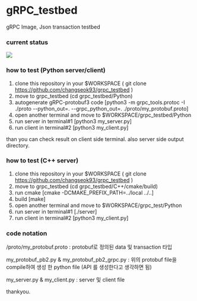 # gRPC_testbed
gRPC Image, Json transaction testbed

### current status
<img src="http://changseok2.iptime.org/share/share_imgs/gRPC_testbed.svg"></img><br>

### how to test (Python server/client)

1. clone this repository in your $WORKSPACE ( git clone https://github.com/changseok93/grpc_testbed )
2. move to grpc_testbed (cd grpc_testbed/Python)
3. autogenerate gRPC-protobuf3 code [python3 -m grpc_tools.protoc -I ./proto --python_out=. --grpc_python_out=. ./proto/my_protobuf.proto]
4. open another terminal and move to $WORKSPACE/grpc_testbed/Python
5. run server in terminal#1 [python3 my_server.py]
6. run client in terminal#2 [python3 my_client.py]

than you can check result on client side terminal. also server side output directory.

### how to test (C++ server)
1. clone this repository in your $WORKSPACE ( git clone https://github.com/changseok93/grpc_testbed )
2. move to grpc_testbed (cd grpc_testbed/C++/cmake/build)
3. run cmake [cmake -DCMAKE_PREFIX_PATH=../local ../..]
4. build [make]
5. open another terminal and move to $WORKSPACE/grpc_test/Python
6. run server in terminal#1 [./server]
7. run client in terminal#2 [python3 my_client.py]



### code notation
/proto/my_protobuf.proto : protobuf로 정의된 data 및 transaction 타입

my_protobuf_pb2.py & my_protobuf_pb2_grpc.py : 위의 protobuf file을 compile하여 생성 한 python file (API 를 생성한다고 생각하면 됨)

my_server.py & my_client.py : server 및 client file

thankyou.
